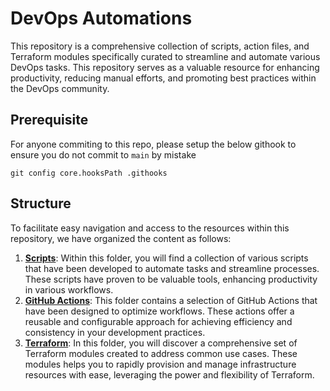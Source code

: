 # DevOps Automations
This repository is a comprehensive collection of scripts, action files, and Terraform modules specifically curated to streamline and automate various DevOps tasks. This repository serves as a valuable resource for enhancing productivity, reducing manual efforts, and promoting best practices within the DevOps community.
## Prerequisite
For anyone commiting to this repo, please setup the below githook to ensure you do not commit to `main` by mistake
```
git config core.hooksPath .githooks
```

## Structure
To facilitate easy navigation and access to the resources within this repository, we have organized the content as follows:

1. [**Scripts**](/scripts/README.md): Within this folder, you will find a collection of various scripts that have been developed to automate tasks and streamline processes. These scripts have proven to be valuable tools, enhancing productivity in various workflows.
2. [**GitHub Actions**](/github-actions/README.md):  This folder contains a selection of GitHub Actions that have been designed to optimize workflows. These actions offer a reusable and configurable approach for achieving efficiency and consistency in your development practices.
3. [**Terraform**](/terraform/README.md): In this folder, you will discover a comprehensive set of Terraform modules created to address common use cases. These modules helps you to rapidly provision and manage infrastructure resources with ease, leveraging the power and flexibility of Terraform.